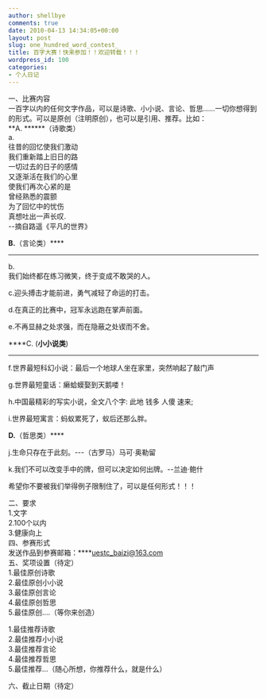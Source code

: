 ```yaml
---
author: shellbye
comments: true
date: 2010-04-13 14:34:05+00:00
layout: post
slug: one_hundred_word_contest_
title: 百字大赛！快来参加！！欢迎转载！！！
wordpress_id: 100
categories:
- 个人日记
---
```


一、比赛内容  
一百字以内的任何文字作品，可以是诗歌、小小说、言论、哲思……一切你想得到的形式。可以是原创（注明原创），也可以是引用、推荐。比如：  
**A. ******（诗歌类）  
a.   
往昔的回忆使我们激动  
我们重新踏上旧日的路  
一切过去的日子的感情  
又逐渐活在我们的心里  
使我们再次心紧的是  
曾经熟悉的震颤  
为了回忆中的忧伤  
真想吐出一声长叹.  
--摘自路遥《平凡的世界》  
  
  
****B.****（言论类）****  
****   
b.  
我们始终都在练习微笑，终于变成不敢哭的人。  
  
c.迎头搏击才能前进，勇气减轻了命运的打击。  
  
d.在真正的比赛中，冠军永远跑在掌声前面。  
  
e.不再显赫之处求强，而在隐蔽之处锲而不舍。  
  
****C. (****小小说类****)  
****   
f.世界最短科幻小说：最后一个地球人坐在家里，突然响起了敲门声  
  
g.世界最短童话：癞蛤蟆娶到天鹅喽！  
  
h.中国最精彩的写实小说，全文八个字: 此地 钱多 人傻 速来;  
  
i.世界最短寓言：蚂蚁累死了，蚁后还那么胖。  
  
****D.****（哲思类）****  
  
j.生命只存在于此刻。---（古罗马）马可·奥勒留  
  
k.我们不可以改变手中的牌，但可以决定如何出牌。--兰迪·鲍什  
  
希望你不要被我们举得例子限制住了，可以是任何形式！！！  
  
二、要求  
1.文字  
2.100个以内  
3.健康向上  
四、参赛形式  
发送作品到参赛邮箱：****uestc_baizi@163.com  
五、奖项设置（待定）  
1.最佳原创诗歌  
2.最佳原创小小说  
3.最佳原创言论  
4.最佳原创哲思  
5.最佳原创….（等你来创造）  
  
1.最佳推荐诗歌  
2.最佳推荐小小说  
3.最佳推荐言论  
4.最佳推荐哲思  
5.最佳推荐…（随心所想，你推荐什么，就是什么）  
  
六、截止日期（待定）  


